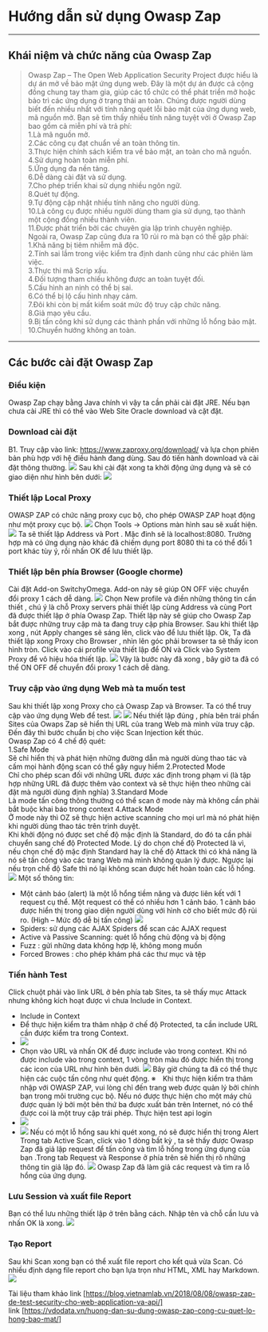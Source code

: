 # Hướng dẫn sử dụng Owasp Zap

---
## Khái niệm và chức năng của Owasp Zap

> Owasp Zap – The Open Web Application Security Project được hiểu là dự án mở về bảo mật ứng dụng web. Đây là một dự án được cả cộng đồng chung tay tham gia, giúp các tổ chức có thể phát triển mở hoặc bảo trì các ứng dụng ở trạng thái an toàn. Chúng được người dùng biết đến nhiều nhất với tính năng quét lỗi bảo mật của ứng dụng web, mã nguồn mở. Bạn sẽ tìm thấy nhiều tính năng tuyệt vời ở Owasp Zap bao gồm cả miễn phí và trả phí:<br/>
1.Là mã nguồn mở.<br/>
2.Các công cụ đạt chuẩn về an toàn thông tin.<br/>
3.Thực hiện chính sách kiểm tra về bảo mật, an toàn cho mã nguồn.<br/>
4.Sử dụng hoàn toàn miễn phí.<br/>
5.Ứng dụng đa nền tảng.<br/>
6.Dễ dàng cài đặt và sử dụng.<br/>
7.Cho phép triển khai sử dụng nhiều ngôn ngữ.<br/>
8.Quét tự động.<br/>
9.Tự động cập nhật nhiều tính năng cho người dùng.<br/>
10.Là công cụ được nhiều người dùng tham gia sử dụng, tạo thành một cộng đồng nhiều thành viên.<br/>
11.Được phát triển bởi các chuyên gia lập trình chuyên nghiệp.<br/>
Ngoài ra, Owasp Zap cũng đưa ra 10 rủi ro mà bạn có thể gặp phải:<br/>
1.Khả năng bị tiêm nhiễm mã độc.<br/>
2.Tính sai lầm trong việc kiểm tra định danh cũng như các phiên làm việc.<br/>
3.Thực thi mã Scrip xấu.<br/>
4.Đối tượng tham chiếu không được an toàn tuyệt đối.<br/>
5.Cấu hình an ninh có thể bị sai.<br/>
6.Có thể bị lộ cấu hình nhạy cảm.<br/>
7.Đôi khi còn bị mất kiểm soát mức độ truy cập chức năng.<br/>
8.Giả mạo yêu cầu.<br/>
9.Bị tấn công khi sử dụng các thành phần với những lỗ hổng bảo mật.<br/>
10.Chuyển hướng không an toàn.<br/>
----
## Các bước cài đặt Owasp Zap
### Điều kiện
Owasp Zap chạy bằng Java chính vì vậy ta cần phải cài đặt JRE. Nếu bạn chưa cài JRE thì có thể vào Web Site Oracle download và cặt đặt.
### Download cài đặt
B1. Truy cập vào link: https://www.zaproxy.org/download/ và lựa chọn phiên bản
phù hợp với hệ điều hành đang dùng. Sau đó tiến hành download và cài đặt thông
thường.
![](https://gitlab.com/trung-nb/public/-/raw/master/doxa_image/doxa1.png)
Sau khi cài đặt xong ta khởi động ứng dụng và sẽ có giao diện như hình bên dưới:
![](https://gitlab.com/trung-nb/public/-/raw/master/doxa_image/doxa2.png)
### Thiết lập Local Proxy
OWASP ZAP có chức năng proxy cục bộ, cho phép OWASP ZAP hoạt động như một proxy cục bộ.
![](https://gitlab.com/trung-nb/public/-/raw/master/doxa_image/doxa3.png)
Chọn Tools -> Options màn hình sau sẽ xuất hiện.
![](https://gitlab.com/trung-nb/public/-/raw/master/doxa_image/doxa4.png)
Ta sẽ thiết lập Address và Port . Mặc đinh sẽ là localhost:8080. Trường hợp mà có ứng dụng nào khác đã chiếm dụng port 8080 thì ta có thể đổi 1 port khác tùy ý, rồi nhấn OK để lưu thiết lập.
### Thiết lập bên phía Browser (Google chorme)
Cài đặt Add-on SwitchyOmega. Add-on này sẽ giúp  ON OFF việc chuyển đổi proxy 1 cách dễ dàng.
![](https://gitlab.com/trung-nb/public/-/raw/master/doxa_image/doxa18.png)
Chọn New profile và điền những thông tin cần thiết , chú ý là chỗ Proxy servers
phải thiết lập cùng Address và cùng Port đã được thiết lập ở phía Owasp Zap. Thiết lập này sẽ giúp cho Owasp Zap bắt được những truy cập mà ta đang truy cập phía Browser.
Sau khi thiết lập xong , nút Apply changes sẽ sáng lên, click vào để lưu thiết lập.
Ok, Ta đã thiết lập xong Proxy cho Browser , nhìn lên góc phải browser ta sẽ thấy icon hình tròn. Click vào cái profile  vừa thiết lập  để ON và Click vào System Proxy để vô hiệu hóa thiết lập.
![](https://gitlab.com/trung-nb/public/-/raw/master/doxa_image/doxa6.png)
Vậy là bước này đã xong , bây giờ ta đã có thể ON OFF để chuyển đổi proxy 1 cách dễ dàng.

### Truy cập vào ứng dụng Web mà ta muốn test
Sau khi thiết lập xong Proxy cho cả Owasp Zap và Browser. Ta có thể truy cập vào ứng dụng Web để test.
![](https://gitlab.com/trung-nb/public/-/raw/master/doxa_image/doxa7.png)
![](https://gitlab.com/trung-nb/public/-/raw/master/doxa_image/doxa8.png)
Nếu thiết lập đúng , phía bên trái phần Sites của Owaps Zap sẽ hiển thị URL của trang Web mà mình vừa truy cập. Đến đây thì bước chuẩn bị cho việc Scan Injection kết thúc.<br/>
Owasp Zap có 4 chế độ quét:<br/>
1.Safe Mode<br/>
Sẽ chỉ hiển thị và phát hiện những đường dẫn mà người dùng thao tác và cấm mọi hành động scan có thể gây nguy hiểm
2.Protected Mode<br/>
Chỉ cho phép scan đối với những URL được xác định trong phạm vi (là tập hợp những URL đã được thêm vào context và sẽ thực hiện theo những cài đặt mà người dùng định nghĩa)
3.Standard Mode<br/>
Là mode tấn công thông thường có thể scan ở mode này mà không cần phải bắt buộc khai báo trong context
4.Attack Mode<br/>
Ở mode này thì OZ sẽ thực hiện active scanning cho mọi url mà nó phát hiện khi người dùng thao tác trên trình duyệt.<br/>
Khi khởi động nó được set chế độ mặc định là Standard, do đó ta cần phải chuyển sang chế độ Protected Mode.
Lý do chọn chế độ Protected là vì, nếu chọn chế độ mặc định Standard hay là chế độ Attack thì có khả năng là nó sẽ tấn công vào các trang Web mà mình không quản lý được. Ngược lại nếu trọn chế độ Safe thì nó lại không scan được hết hoàn toàn các lỗ hổng.
![](https://gitlab.com/trung-nb/public/-/raw/master/doxa_image/doxa9.png)
Một số thông tin:
* Một cảnh báo (alert) là một lỗ hổng tiềm năng và được liên kết với 1 request cụ
thể. Một request có thể có nhiều hơn 1 cảnh báo. 1 cảnh báo được hiển thị trong giao
diện người dùng với hình cờ cho biết mức độ rủi ro. (High – Mức độ dễ bị tấn công)
![](https://gitlab.com/trung-nb/public/-/raw/master/doxa_image/doxa10.png)
* Spiders: sử dụng các AJAX Spiders để scan các AJAX request
* Active và Passive Scanning: quét lỗ hổng chủ động và bị động
* Fuzz : gửi những data không hợp lệ, không mong muốn
* Forced Browes : cho phép khám phá các thư mục và tệp

### Tiến hành Test
Click chuột phải vào link URL ở bên phía tab Sites, ta sẽ thấy mục Attack nhưng không kích hoạt được vì chưa Include in Context.
* Include in Context
* Để thực hiện kiểm tra thâm nhập ở chế độ Protected, ta cần include URL cần được kiểm tra trong Context.
* ![](https://gitlab.com/trung-nb/public/-/raw/master/doxa_image/doxa11.png)
* Chọn vào URL và nhấn OK để được include vào trong context. Khi nó được include vào trong context, 1 vòng tròn màu đỏ được hiển thị trong các icon của URL như hình bên dưới.
![](https://gitlab.com/trung-nb/public/-/raw/master/doxa_image/doxa12.png)
Bây giờ chúng ta đã có thể thực hiện các cuộc tấn công như quét động.
※　Khi thực hiện kiểm tra thâm nhập với OWASP ZAP, vui lòng chỉ đến trang web được quản lý bởi chính bạn trong môi trường cục bộ. Nếu nó được thực hiện cho một máy chủ được quản lý bởi một bên thứ ba được xuất bản trên Internet, nó có thể được coi là một truy cập trái phép.
Thực hiện test api login
* ![](https://gitlab.com/trung-nb/public/-/raw/master/doxa_image/doxa13.png)
* ![](https://gitlab.com/trung-nb/public/-/raw/master/doxa_image/doxa14.png)
Nếu có một lỗ hổng sau khi quét xong, nó sẽ được hiển thị trong Alert
Trong tab Active Scan, click vào 1 dòng bất kỳ , ta sẽ thấy được Owasp Zap đã giả lập request để tấn công và tìm lỗ hổng trong ứng dụng của bạn .Trong tab Request và Response ở phía trên sẽ hiển thị rõ những thông tin giả lập đó.
![](https://gitlab.com/trung-nb/public/-/raw/master/doxa_image/doxa15.png)
Owasp Zap đã làm giả các request và tìm ra lỗ hổng của ứng dụng.
### Lưu Session và xuất file Report
Bạn có thể lưu những thiết lập ở trên bằng cách. Nhập tên và chỗ cần lưu và nhấn OK là xong.
![](https://gitlab.com/trung-nb/public/-/raw/master/doxa_image/doxa16.png)
### Tạo Report
Sau khi Scan xong bạn có thể xuất file report cho kết quả vừa Scan. Có nhiều định dạng file report cho bạn lựa trọn như HTML, XML hay Markdown.
![](https://gitlab.com/trung-nb/public/-/raw/master/doxa_image/doxa17.png)

Tài liệu tham khảo
link [https://blog.vietnamlab.vn/2018/08/08/owasp-zap-de-test-security-cho-web-application-va-api/]<br/>
link [https://vdodata.vn/huong-dan-su-dung-owasp-zap-cong-cu-quet-lo-hong-bao-mat/]
